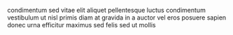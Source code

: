 condimentum sed vitae elit aliquet pellentesque luctus condimentum vestibulum ut
nisl primis diam at gravida in a auctor vel eros posuere sapien donec urna
efficitur maximus sed felis sed ut mollis